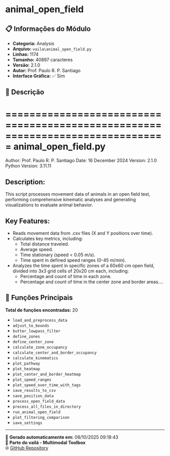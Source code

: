 # animal_open_field

## 📋 Informações do Módulo

- **Categoria:** Analysis
- **Arquivo:** `vaila\animal_open_field.py`
- **Linhas:** 1174
- **Tamanho:** 40897 caracteres
- **Versão:** 2.1.0
- **Autor:** Prof. Paulo R. P. Santiago
- **Interface Gráfica:** ✅ Sim

## 📖 Descrição


===============================================================================
animal_open_field.py
===============================================================================
Author: Prof. Paulo R. P. Santiago
Date: 16 December 2024
Version: 2.1.0
Python Version: 3.11.11

Description:
------------
This script processes movement data of animals in an open field test, performing
comprehensive kinematic analyses and generating visualizations to evaluate animal behavior.

Key Features:
-------------
- Reads movement data from .csv files (X and Y positions over time).
- Calculates key metrics, including:
  - Total distance traveled.
  - Average speed.
  - Time stationary (speed < 0.05 m/s).
  - Time spent in defined speed ranges (0-45 m/min).
- Analyzes the time spent in specific zones of a 60x60 cm open field, divided into
  3x3 grid cells of 20x20 cm each, including:
  - Percentage and count of time in each zone.
  - Percentage and count of time in the center zone and border areas....

## 🔧 Funções Principais

**Total de funções encontradas:** 20

- `load_and_preprocess_data`
- `adjust_to_bounds`
- `butter_lowpass_filter`
- `define_zones`
- `define_center_zone`
- `calculate_zone_occupancy`
- `calculate_center_and_border_occupancy`
- `calculate_kinematics`
- `plot_pathway`
- `plot_heatmap`
- `plot_center_and_border_heatmap`
- `plot_speed_ranges`
- `plot_speed_over_time_with_tags`
- `save_results_to_csv`
- `save_position_data`
- `process_open_field_data`
- `process_all_files_in_directory`
- `run_animal_open_field`
- `plot_filtering_comparison`
- `save_settings`




---

📅 **Gerado automaticamente em:** 08/10/2025 09:18:43  
🔗 **Parte do vailá - Multimodal Toolbox**  
🌐 [GitHub Repository](https://github.com/vaila-multimodaltoolbox/vaila)
